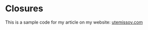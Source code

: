# Closures

This is a sample code for my article on my website: [utemissov.com](https://utemissov.com/swift-closures-memory-hell) 
